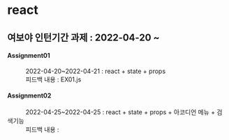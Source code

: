 # react
## 여보야 인턴기간 과제 : 2022-04-20 ~
#### Assignment01
   2022-04-20~2022-04-21 : react + state + props  
   피드백 내용 : EX01.js
#### Assignment02
   2022-04-25~2022-04-25 : react + state + props + 아코디언 메뉴 + 검색기능  
   피드백 내용 : 
